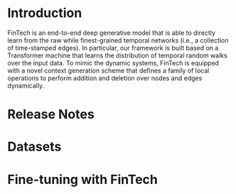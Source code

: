 # Introduction
FinTech is an end-to-end deep generative model that is able to directly learn from the raw while finest-grained temporal networks (i.e., a collection of time-stamped edges). In particular, our framework is built based on a Transformer machine that learns the distribution of temporal random walks over the input data. To mimic the dynamic systems, FinTech is equipped with a novel context generation scheme that defines a family of local operations to perform addition and deletion over nodes and edges dynamically.


# Release Notes



# Datasets


# Fine-tuning with FinTech



